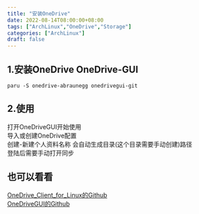 ```yaml
---
title: "安装OneDrive"
date: 2022-08-14T08:00:00+08:00
tags: ["ArchLinux","OneDrive","Storage"]
categories: ["ArchLinux"]
draft: false
---
```


## 1.安装OneDrive OneDrive-GUI

`paru -S onedrive-abraunegg onedrivegui-git`

## 2.使用

打开OneDriveGUI开始使用  
导入或创建OneDrive配置  
创建-新建个人资料名称 会自动生成目录(这个目录需要手动创建)路径  
登陆后需要手动打开同步

## 也可以看看

[OneDrive_Client_for_Linux的Github](https://github.com/abraunegg/onedrive)  
[OneDriveGUI的Github](https://github.com/bpozdena/OneDriveGUI)